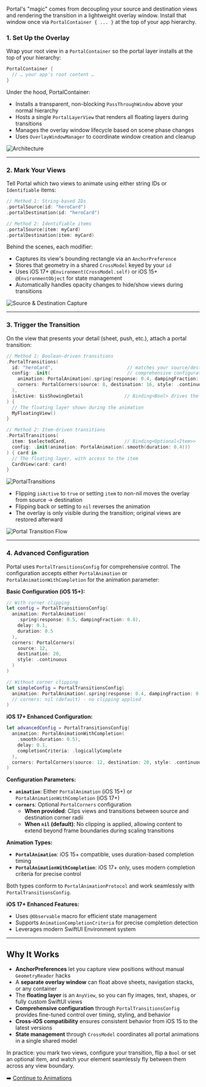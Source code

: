 Portal's "magic" comes from decoupling your source and destination views and rendering the transition in a lightweight overlay window. Install that window once via `PortalContainer { ... }` at the top of your app hierarchy.

### 1. Set Up the Overlay
Wrap your root view in a `PortalContainer` so the portal layer installs at the top of your hierarchy:

```swift
PortalContainer {
  // … your app's root content …
}
```

Under the hood, PortalContainer:

- Installs a transparent, non-blocking `PassThroughWindow` above your normal hierarchy
- Hosts a single `PortalLayerView` that renders all floating layers during transitions
- Manages the overlay window lifecycle based on scene phase changes
- Uses `OverlayWindowManager` to coordinate window creation and cleanup

![Architecture](https://github.com/user-attachments/assets/998eaf85-598e-4b13-8f1c-8890f5d7aa8f)

---

### 2. Mark Your Views
Tell Portal which two views to animate using either string IDs or `Identifiable` items:

```swift
// Method 1: String-based IDs
.portalSource(id: "heroCard")
.portalDestination(id: "heroCard")

// Method 2: Identifiable items
.portalSource(item: myCard)
.portalDestination(item: myCard)
```

Behind the scenes, each modifier:

- Captures its view's bounding rectangle via an `AnchorPreference`
- Stores that geometry in a shared `CrossModel` keyed by your `id`
- Uses iOS 17+ `@Environment(CrossModel.self)` or iOS 15+ `@EnvironmentObject` for state management
- Automatically handles opacity changes to hide/show views during transitions

![Source & Destination Capture](https://github.com/user-attachments/assets/6113ccb6-c6a8-4dc4-a5a9-f9a8e1ca25b0)

---

### 3. Trigger the Transition
On the view that presents your detail (sheet, push, etc.), attach a portal transition:

```swift
// Method 1: Boolean-driven transitions
.PortalTransitions(
  id: "heroCard",                           // matches your source/destination
  config: .init(                            // comprehensive configuration
    animation: PortalAnimation(.spring(response: 0.4, dampingFraction: 0.8)),
    corners: PortalCorners(source: 8, destination: 16, style: .continuous)
  ),
  isActive: $isShowingDetail               // Binding<Bool> drives the animation
) {
  // The floating layer shown during the animation
  MyFloatingView()
}

// Method 2: Item-driven transitions
.PortalTransitions(
  item: $selectedCard,                     // Binding<Optional<Item>>
  config: .init(animation: PortalAnimation(.smooth(duration: 0.4)))
) { card in
  // The floating layer, with access to the item
  CardView(card: card)
}
```

![PortalTransitions](https://github.com/user-attachments/assets/4299f10f-5216-4721-934a-5e3e22353263)

- Flipping `isActive` to `true` or setting `item` to non-nil moves the overlay from source → destination
- Flipping back or setting to `nil` reverses the animation
- The overlay is only visible during the transition; original views are restored afterward

![Portal Transition Flow](https://github.com/user-attachments/assets/db772732-37ed-4418-a770-38e2cd18d912)

---

### 4. Advanced Configuration

Portal uses `PortalTransitionsConfig` for comprehensive control. The configuration accepts either `PortalAnimation` or `PortalAnimationWithCompletion` for the animation parameter:

**Basic Configuration (iOS 15+):**

```swift
// With corner clipping
let config = PortalTransitionsConfig(
  animation: PortalAnimation(
    .spring(response: 0.5, dampingFraction: 0.8),
    delay: 0.1,
    duration: 0.5
  ),
  corners: PortalCorners(
    source: 12,
    destination: 20,
    style: .continuous
  )
)

// Without corner clipping
let simpleConfig = PortalTransitionsConfig(
  animation: PortalAnimation(.spring(response: 0.4, dampingFraction: 0.8))
  // corners: nil (default) - no clipping applied
)
```

**iOS 17+ Enhanced Configuration:**

```swift
let advancedConfig = PortalTransitionsConfig(
  animation: PortalAnimationWithCompletion(
    .smooth(duration: 0.5),
    delay: 0.1,
    completionCriteria: .logicallyComplete
  ),
  corners: PortalCorners(source: 12, destination: 20, style: .continuous)
)
```

**Configuration Parameters:**
- **`animation`**: Either `PortalAnimation` (iOS 15+) or `PortalAnimationWithCompletion` (iOS 17+)
- **`corners`**: Optional `PortalCorners` configuration
  - **When provided**: Clips views and transitions between source and destination corner radii
  - **When `nil` (default)**: No clipping is applied, allowing content to extend beyond frame boundaries during scaling transitions

**Animation Types:**
- **`PortalAnimation`**: iOS 15+ compatible, uses duration-based completion timing
- **`PortalAnimationWithCompletion`**: iOS 17+ only, uses modern completion criteria for precise control

Both types conform to `PortalAnimationProtocol` and work seamlessly with `PortalTransitionsConfig`.

**iOS 17+ Enhanced Features:**
- Uses `@Observable` macro for efficient state management
- Supports `AnimationCompletionCriteria` for precise completion detection
- Leverages modern SwiftUI Environment system

---

## Why It Works

- **AnchorPreferences** let you capture view positions without manual `GeometryReader` hacks
- A **separate overlay window** can float above sheets, navigation stacks, or any container
- The **floating layer** is an `AnyView`, so you can fly images, text, shapes, or fully custom SwiftUI views
- **Comprehensive configuration** through `PortalTransitionsConfig` provides fine-tuned control over timing, styling, and behavior
- **Cross-iOS compatibility** ensures consistent behavior from iOS 15 to the latest versions
- **State management** through `CrossModel` coordinates all portal animations in a single shared model

In practice: you mark two views, configure your transition, flip a `Bool` or set an optional item, and watch your element seamlessly fly between them across any view boundary.

➡️ [Continue to Animations](./Animations)
